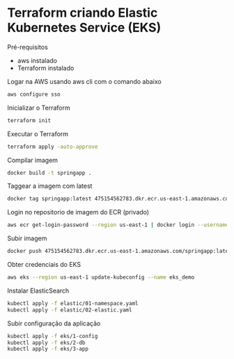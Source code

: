 # Terraform criando Elastic Kubernetes Service (EKS)

Pré-requisitos

- aws instalado
- Terraform instalado

Logar na AWS usando aws cli com o comando abaixo

```sh
aws configure sso
```

Inicializar o Terraform

```sh
terraform init
```

Executar o Terraform

```sh
terraform apply -auto-approve
```

Compilar imagem

```sh
docker build -t springapp .
```

Taggear a imagem com latest

```sh
docker tag springapp:latest 475154562783.dkr.ecr.us-east-1.amazonaws.com/springapp:latest
```

Login no repositorio de imagem do ECR (privado)

```sh
aws ecr get-login-password --region us-east-1 | docker login --username AWS --password-stdin 475154562783.dkr.ecr.us-east-1.amazonaws.com
```

Subir imagem

```sh
docker push 475154562783.dkr.ecr.us-east-1.amazonaws.com/springapp:latest
```

Obter credenciais do EKS

```sh
aws eks --region us-east-1 update-kubeconfig --name eks_demo
```

Instalar ElasticSearch

```sh
kubectl apply -f elastic/01-namespace.yaml
kubectl apply -f elastic/02-elastic.yaml
```

Subir configuração da aplicação

```sh
kubectl apply -f eks/1-config
kubectl apply -f eks/2-db
kubectl apply -f eks/3-app
```
